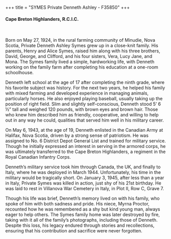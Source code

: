 +++
title = "SYMES Private Denneth Ashley - F35850"
+++

#### Cape Breton Highlanders, R.C.I.C.
<br>


Born on May 27, 1924, in the rural farming community of Minudie, Nova Scotia, Private Denneth Ashley Symes grew up in a close-knit family. His parents, Henry and Alice Symes, raised him along with his three brothers, David, George, and Clifford, and his four sisters, Vera, Lucy Jane, and Mona. The Symes family lived a simple, hardworking life, with Denneth working on the family farm after completing his education at a one-room schoolhouse.

Denneth left school at the age of 17 after completing the ninth grade, where his favorite subject was history. For the next two years, he helped his family with mixed farming and developed experience in managing animals, particularly horses. He also enjoyed playing baseball, usually taking up the position of right field. Slim and slightly self-conscious, Denneth stood 5’ 6 ½” tall and weighed 120 pounds, with brown eyes and brown hair. Those who knew him described him as friendly, cooperative, and willing to help out in any way he could, qualities that served him well in his military career.

On May 6, 1943, at the age of 19, Denneth enlisted in the Canadian Army at Halifax, Nova Scotia, driven by a strong sense of patriotism. He was assigned to No. 6 District Depot General List and trained for military service. Though he initially expressed an interest in serving in the armored corps, he was ultimately transferred to the Cape Breton Highlanders, a regiment in the Royal Canadian Infantry Corps.

Denneth’s military service took him through Canada, the UK, and finally to Italy, where he was deployed in March 1944. Unfortunately, his time in the military would be tragically short. On January 3, 1945, after less than a year in Italy, Private Symes was killed in action, just shy of his 21st birthday. He was laid to rest in Villanova War Cemetery in Italy, in Plot II, Row C, Grave 7.

Though his life was brief, Denneth’s memory lived on with his family, who spoke of him with both sadness and pride. His niece, Myrna Proctor, recounted how he was remembered as a shy but kind young man, always eager to help others. 
The Symes family home was later destroyed by fire, taking with it all of the family’s photographs, including those of Denneth. Despite this loss, his legacy endured through stories and recollections, ensuring that his contribution and sacrifice were never forgotten.
